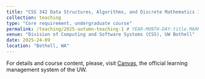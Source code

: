 ```yaml
---
title: "CSS 342 Data Structures, Algorithms, and Discrete Mathematics I"
collection: teaching
type: "Core requirement, undergraduate course"
permalink: /teaching/2025-autumn-teaching-1 # YEAR-MONTH-DAY-title.MARKUP
venue: "Division of Computing and Software Systems (CSS), UW Bothell"
date: 2025-24-09
location: "Bothell, WA"
---
```


For details and course content, please, visit [Canvas](https://canvas.uw.edu), the official learning management system of the UW. 

<!-- Heading 1
======

Heading 2
======

Heading 3
====== -->
